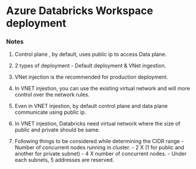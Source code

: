 # Azure Databricks Workspace deployment

### Notes

1. Control plane , by default, uses public ip
to access Data plane. 
2. 2 types of deployment - Default deployment & VNet ingestion.

2. VNet injection is the recommended for production deployment.
3. In VNET injestion, you can use the existing virtual network and will more control over the network rules.
4. Even in VNET injestion, by default control plane and data plane communicate using public ip.
5. In VNET injestion, Databricks need virtual network where the size of public and private should be same.
6. Following things to be considered while determining  the CIDR range
        - Number of concurrent nodes running in cluster.
        - 2 X (1 for public and another for private subnet)
        - 4 X number of concurrent nodes.
        - Under each subnets, 5 addresses are reserved.
